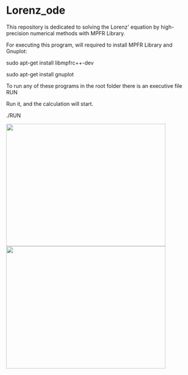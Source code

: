 # Lorenz_ode
This repository is dedicated to solving the Lorenz' equation by high-precision numerical methods with MPFR Library.

For executing this program, will required to install MPFR Library and Gnuplot: 

sudo apt-get install libmpfrc++-dev

sudo apt-get install gnuplot

To run any of these programs in the root folder there is an executive file RUN

Run it, and the calculation will start.

./RUN

<a href="url"><img src="https://user-images.githubusercontent.com/48961982/55075468-1b09da80-50a4-11e9-98a3-6dfc7f3ee1ef.png" align="left" height="328" width="428" ></a>

<a href="url"><img src="https://user-images.githubusercontent.com/48961982/55075556-51dff080-50a4-11e9-8223-74054b3725d5.png" align="left" height="328" width="428" ></a>
